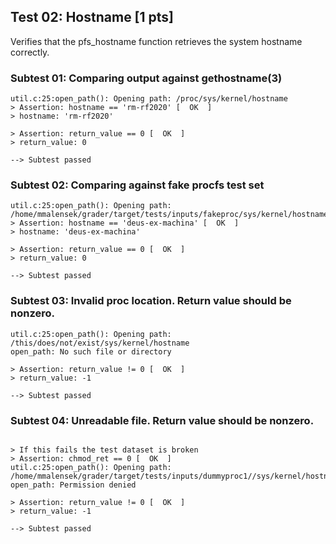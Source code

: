 ## Test 02: Hostname [1 pts]

Verifies that the pfs_hostname function retrieves the system hostname correctly.

### Subtest 01: Comparing output against gethostname(3)
```
util.c:25:open_path(): Opening path: /proc/sys/kernel/hostname
> Assertion: hostname == 'rm-rf2020' [  OK  ]
> hostname: 'rm-rf2020'

> Assertion: return_value == 0 [  OK  ]
> return_value: 0

--> Subtest passed
```

### Subtest 02: Comparing against fake procfs test set
```
util.c:25:open_path(): Opening path: /home/mmalensek/grader/target/tests/inputs/fakeproc/sys/kernel/hostname
> Assertion: hostname == 'deus-ex-machina' [  OK  ]
> hostname: 'deus-ex-machina'

> Assertion: return_value == 0 [  OK  ]
> return_value: 0

--> Subtest passed
```

### Subtest 03: Invalid proc location. Return value should be nonzero.
```
util.c:25:open_path(): Opening path: /this/does/not/exist/sys/kernel/hostname
open_path: No such file or directory

> Assertion: return_value != 0 [  OK  ]
> return_value: -1

--> Subtest passed
```

### Subtest 04: Unreadable file. Return value should be nonzero.
```

> If this fails the test dataset is broken
> Assertion: chmod_ret == 0 [  OK  ]
util.c:25:open_path(): Opening path: /home/mmalensek/grader/target/tests/inputs/dummyproc1//sys/kernel/hostname
open_path: Permission denied

> Assertion: return_value != 0 [  OK  ]
> return_value: -1

--> Subtest passed
```

